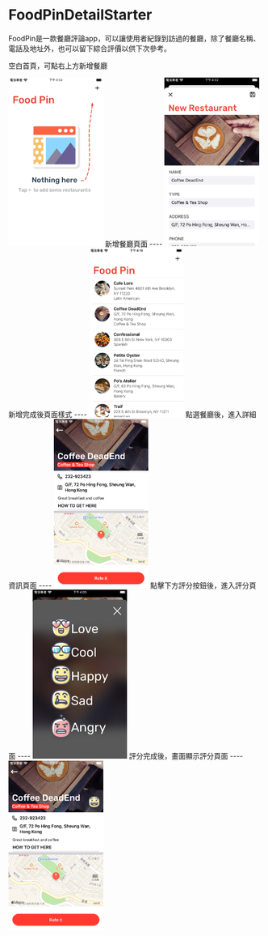 # FoodPinDetailStarter
FoodPin是一款餐廳評論app，可以讓使用者紀錄到訪過的餐廳，除了餐廳名稱、電話及地址外，也可以留下綜合評價以供下次參考。


空白首頁，可點右上方新增餐廳

<img width="187.5" height="333.5" src="https://github.com/alex851209/FoodPinDetailStarter/blob/master/Simulator%20Screen%20Shot%20-%20iPhone%208%20-%202020-01-24%20at%2015.52.44.png"/>  
新增餐廳頁面
----
<img width="187.5" height="333.5" src="https://github.com/alex851209/FoodPinDetailStarter/blob/master/Simulator%20Screen%20Shot%20-%20iPhone%208%20-%202020-01-24%20at%2016.02.30.png"/>
新增完成後頁面樣式
----
<img width="187.5" height="333.5" src="https://github.com/alex851209/FoodPinDetailStarter/blob/master/Simulator%20Screen%20Shot%20-%20iPhone%208%20-%202020-01-24%20at%2016.18.18.png"/>
點選餐廳後，進入詳細資訊頁面
----
<img width="187.5" height="333.5" src="https://github.com/alex851209/FoodPinDetailStarter/blob/master/Simulator%20Screen%20Shot%20-%20iPhone%208%20-%202020-01-24%20at%2016.03.28.png"/>
點擊下方評分按鈕後，進入評分頁面
----
<img width="187.5" height="333.5" src="https://github.com/alex851209/FoodPinDetailStarter/blob/master/Simulator%20Screen%20Shot%20-%20iPhone%208%20-%202020-01-24%20at%2016.03.36.png"/>
評分完成後，畫面顯示評分頁面
----
<img width="187.5" height="333.5" src="https://github.com/alex851209/FoodPinDetailStarter/blob/master/Simulator%20Screen%20Shot%20-%20iPhone%208%20-%202020-01-24%20at%2016.03.41.png"/>
